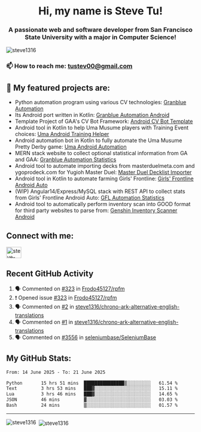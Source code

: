 <h1 align="center">Hi, my name is Steve Tu!</h1>
<h3 align="center">A passionate web and software developer from San Francisco State University with a major in Computer Science!</h3>

<p align="left"> <img src="https://komarev.com/ghpvc/?username=steve1316&label=Profile%20views&color=0e75b6&style=flat" alt="steve1316" /> </p>

### 📫 How to reach me: **tustev00@gmail.com**

## 🔭 My featured projects are:
- Python automation program using various CV technologies: [Granblue Automation](https://github.com/steve1316/granblue-automation-pyautogui)
- Its Android port written in Kotlin: [Granblue Automation Android](https://github.com/steve1316/granblue-automation-android)
- Template Project of GAA's CV Bot Framework: [Android CV Bot Template](https://github.com/steve1316/android-cv-bot-template)
- Android tool in Kotlin to help Uma Musume players with Training Event choices: [Uma Android Training Helper](https://github.com/steve1316/uma-android-training-helper)
- Android automation bot in Kotlin to fully automate the Uma Musume Pretty Derby game: [Uma Android Automation](https://github.com/steve1316/uma-android-automation)
- MERN stack website to collect optional statistical information from GA and GAA: [Granblue Automation Statistics](https://github.com/steve1316/granblue-automation-statistics)
- Android tool to automate importing decks from masterduelmeta.com and ygoprodeck.com for Yugioh Master Duel: [Master Duel Decklist Importer](https://github.com/steve1316/masterduel-android-decklist-importer)
- Android tool in Kotlin to automate farming Girls' Frontline: [Girls' Frontline Android Auto](https://github.com/steve1316/gfl-android-auto)
- (WIP) Angular14/Express/MySQL stack with REST API to collect stats from Girls' Frontline Android Auto: [GFL Automation Statistics](https://github.com/steve1316/gfl-automation-statistics)
- Android tool to automatically perform inventory scan into GOOD format for third party websites to parse from: [Genshin Inventory Scanner Android](https://github.com/steve1316/genshin-inventory-scanner-android)

## Connect with me:

<p align="left">
<a href="https://linkedin.com/in/steve-tu-370ba219b" target="blank"><img align="center" src="https://cdn.jsdelivr.net/npm/simple-icons@3.0.1/icons/linkedin.svg" alt="steve-tu-370ba219b" height="30" width="40" /></a>
</p>

## Recent GitHub Activity

<!--START_SECTION:activity-->
1. 🗣 Commented on [#323](https://github.com/Frodo45127/rpfm/issues/323) in [Frodo45127/rpfm](https://github.com/Frodo45127/rpfm)
2. ❗️ Opened issue [#323](https://github.com/Frodo45127/rpfm/issues/323) in [Frodo45127/rpfm](https://github.com/Frodo45127/rpfm)
3. 🗣 Commented on [#2](https://github.com/steve1316/chrono-ark-alternative-english-translations/issues/2) in [steve1316/chrono-ark-alternative-english-translations](https://github.com/steve1316/chrono-ark-alternative-english-translations)
4. 🗣 Commented on [#1](https://github.com/steve1316/chrono-ark-alternative-english-translations/issues/1) in [steve1316/chrono-ark-alternative-english-translations](https://github.com/steve1316/chrono-ark-alternative-english-translations)
5. 🗣 Commented on [#3556](https://github.com/seleniumbase/SeleniumBase/issues/3556) in [seleniumbase/SeleniumBase](https://github.com/seleniumbase/SeleniumBase)
<!--END_SECTION:activity-->

## My GitHub Stats:

<!--START_SECTION:waka-->

```txt
From: 14 June 2025 - To: 21 June 2025

Python       15 hrs 51 mins  ███████████████▒░░░░░░░░░   61.54 %
Text         3 hrs 53 mins   ███▓░░░░░░░░░░░░░░░░░░░░░   15.11 %
Lua          3 hrs 46 mins   ███▓░░░░░░░░░░░░░░░░░░░░░   14.65 %
JSON         46 mins         ▓░░░░░░░░░░░░░░░░░░░░░░░░   03.03 %
Bash         24 mins         ▒░░░░░░░░░░░░░░░░░░░░░░░░   01.57 %
```

<!--END_SECTION:waka-->

---

<p><img align="left" src="https://github-readme-stats.vercel.app/api/top-langs?username=steve1316&show_icons=true&locale=en&layout=compact&theme=radical" alt="steve1316" /></p>

<p>&nbsp;<img align="center" src="https://github-readme-stats.vercel.app/api?username=steve1316&show_icons=true&locale=en&count_private=true&theme=radical" alt="steve1316" /></p>
